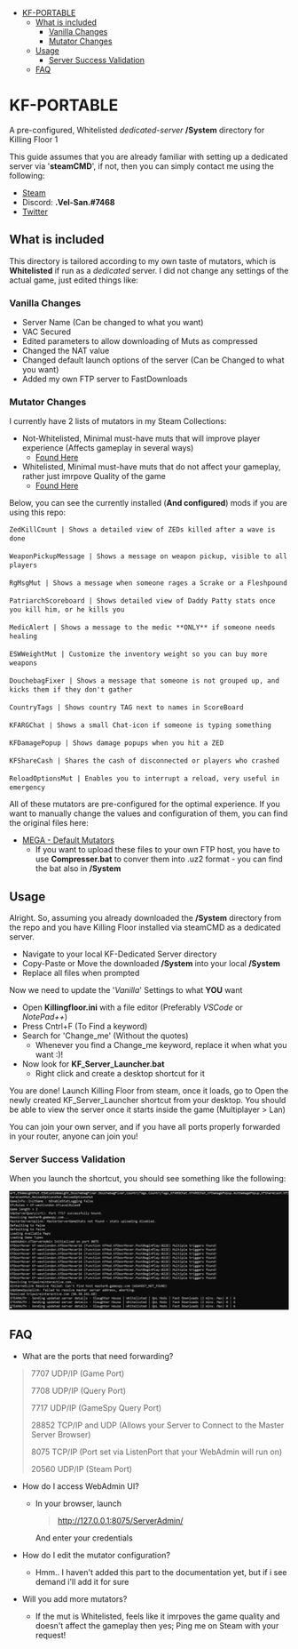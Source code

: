 - [KF-PORTABLE](#kf-portable)
  - [What is included](#what-is-included)
    - [Vanilla Changes](#vanilla-changes)
    - [Mutator Changes](#mutator-changes)
  - [Usage](#usage)
    - [Server Success Validation](#server-success-validation)
  - [FAQ](#faq)

# KF-PORTABLE

A pre-configured, Whitelisted *dedicated-server* **/System** directory for Killing Floor 1

This guide assumes that you are already familiar with setting up a dedicated server via '**steamCMD**', if not, then you can simply contact me using the following:

- [Steam](https://steamcommunity.com/id/Vel-San/)
- Discord: **.Vel-San.#7468**
- [Twitter](https://twitter.com/Vel__San)

## What is included

This directory is tailored according to my own taste of mutators, which is **Whitelisted** if run as a *dedicated* server.
I did not change any settings of the actual game, just edited things like:

### Vanilla Changes

- Server Name (Can be changed to what you want)
- VAC Secured
- Edited parameters to allow downloading of Muts as compressed
- Changed the NAT value
- Changed default launch options of the server (Can be Changed to what you want)
- Added my own FTP server to FastDownloads

### Mutator Changes

I currently have 2 lists of mutators in my Steam Collections:

- Not-Whitelisted, Minimal must-have muts that will improve player experience (Affects gameplay in several ways)
  - [Found Here](https://steamcommunity.com/sharedfiles/filedetails/?id=1913521033)
- Whitelisted, Minimal must-have muts that do not affect your gameplay, rather just imrpove Quality of the game
  - [Found Here](https://steamcommunity.com/sharedfiles/filedetails/?id=1490172785)

Below, you can see the currently installed (**And configured**) mods if you are using this repo:

```text
ZedKillCount | Shows a detailed view of ZEDs killed after a wave is done

WeaponPickupMessage | Shows a message on weapon pickup, visible to all players

RgMsgMut | Shows a message when someone rages a Scrake or a Fleshpound

PatriarchScoreboard | Shows detailed view of Daddy Patty stats once you kill him, or he kills you

MedicAlert | Shows a message to the medic **ONLY** if someone needs healing

ESWWeightMut | Customize the inventory weight so you can buy more weapons

DouchebagFixer | Shows a message that someone is not grouped up, and kicks them if they don't gather

CountryTags | Shows country TAG next to names in ScoreBoard

KFARGChat | Shows a small Chat-icon if someone is typing something

KFDamagePopup | Shows damage popups when you hit a ZED

KFShareCash | Shares the cash of disconnected or players who crashed

ReloadOptionsMut | Enables you to interrupt a reload, very useful in emergency
```

All of these mutators are pre-configured for the optimal experience. If you want to manually change the values and configuration of them, you can find the original files here:
<!-- TODO -->
- [MEGA - Default Mutators](https://mega.nz/folder/YDoEmKiC#s6FGAtgh40-TvB4bHsLaMQ)
  - If you want to upload these files to your own FTP host, you have to use **Compresser.bat** to conver them into .uz2 format - you can find the bat also in **/System**

## Usage

Alright. So, assuming you already downloaded the **/System** directory from the repo and you have Killing Floor installed via steamCMD as a dedicated server.

- Navigate to your local KF-Dedicated Server directory
- Copy-Paste or Move the downloaded **/System** into your local **/System**
- Replace all files when prompted

Now we need to update the '*Vanilla*' Settings to what **YOU** want

- Open **Killingfloor.ini** with a file editor (Preferably *VSCode* or *NotePad++*)
- Press Cntrl+F (To Find a keyword)
- Search for 'Change_me' (Without the quotes)
  - Whenever you find a Change_me keyword, replace it when what you want :)!
- Now look for **KF_Server_Launcher.bat**
  - Right click and create a desktop shortcut for it

You are done! Launch Killing Floor from steam, once it loads, go to Open the newly created KF_Server_Launcher shortcut from your desktop. You should be able to view the server once it starts inside the game (Multiplayer > Lan)

You can join your own server, and if you have all ports properly forwarded in your router, anyone can join you!

### Server Success Validation

When you launch the shortcut, you should see something like the following:

![console_log](doc_images/console_log.png)

## FAQ

- What are the ports that need forwarding?

>7707 UDP/IP (Game Port)
>
>7708 UDP/IP (Query Port)
>
>7717 UDP/IP (GameSpy Query Port)
>
>28852 TCP/IP and UDP (Allows your Server to Connect to the Master Server Browser)
>
>8075 TCP/IP (Port set via ListenPort that your WebAdmin will run on)
>
>20560 UDP/IP (Steam Port)

- How do I access WebAdmin UI?
  - In your browser, launch
    ><http://127.0.0.1:8075/ServerAdmin/>

    And enter your credentials

- How do I edit the mutator configuration?
  - Hmm.. I haven't added this part to the documentation yet, but if i see demand i'll add it for sure

- Will you add more mutators?
  - If the mut is Whitelisted, feels like it imrpoves the game quality and doesn't affect the gameplay then yes; Ping me on Steam with your request!
